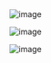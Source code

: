 ##
![image](https://github.com/Priyush02K/learnqoch/assets/124695270/90ed8ba8-30b0-429c-91d0-513912e5b0f3)

![image](https://github.com/Priyush02K/learnqoch/assets/124695270/8107d8df-9dd0-43b5-ba77-800451a524b6)

![image](https://github.com/Priyush02K/learnqoch/assets/124695270/ad0bef95-3e0a-4443-845a-b10d2b17d8b6)

